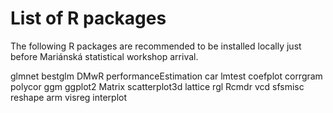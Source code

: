# List of R packages

The following R packages are recommended to be installed locally just before Mariánská statistical workshop arrival.

glmnet
bestglm
DMwR
performanceEstimation
car
lmtest
coefplot
corrgram
polycor
ggm
ggplot2
Matrix
scatterplot3d
lattice
rgl
Rcmdr
vcd
sfsmisc
reshape
arm
visreg
interplot

